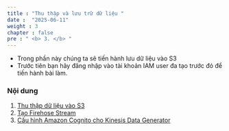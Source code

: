 ```yaml
---
title : "Thu thập và lưu trữ dữ liệu "
date :  "2025-06-11"
weight : 3
chapter : false
pre : " <b> 3. </b> "
---
```


- Trong phần này chúng ta sẽ tiến hành lưu dữ liệu vào S3
- Trước tiên bạn hãy đăng nhập vào tài khoản IAM user đa tạo trước đó để tiến hành bài làm.

### Nội dung 

1. [Thu thập dữ liệu vào S3](3.1-s3data/)
2. [Tạo Firehose Stream](3.2-firehosestream/)
3. [Cấu hình Amazon Cognito cho Kinesis Data Generator](3.3-KinesisDataGenerator/)